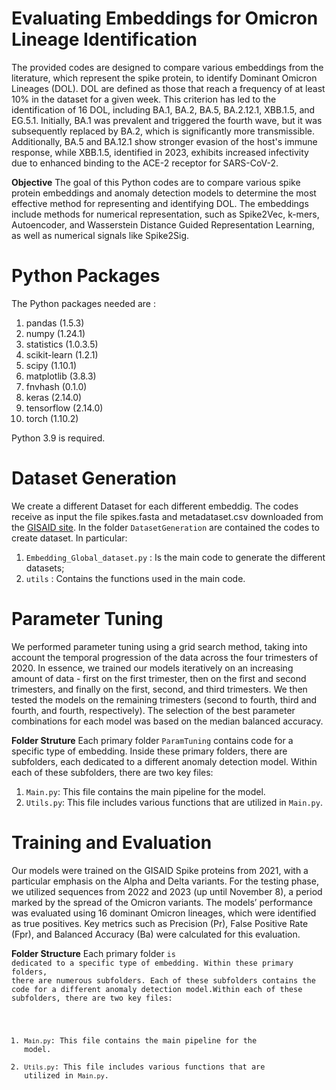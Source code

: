 # Evaluating Embeddings for Omicron Lineage Identification
The provided codes are designed to compare various embeddings from the literature, which represent the spike protein, to identify Dominant Omicron Lineages (DOL). DOL are defined as those that reach a frequency of at least 10% in the dataset for a given week. This criterion has led to the identification of 16 DOL, including BA.1, BA.2, BA.5, BA.2.12.1, XBB.1.5, and EG.5.1. Initially, BA.1 was prevalent and triggered the fourth wave, but it was subsequently replaced by BA.2, which is significantly more transmissible. Additionally, BA.5 and BA.12.1 show stronger evasion of the host's immune response, while XBB.1.5, identified in 2023, exhibits increased infectivity due to enhanced binding to the ACE-2 receptor for SARS-CoV-2.

**Objective**
The goal of this Python codes are to compare various spike protein embeddings and anomaly detection models to determine the most effective method for representing and identifying DOL. The embeddings include methods for numerical representation, such as Spike2Vec, k-mers, Autoencoder, and Wasserstein Distance Guided Representation Learning, as well as numerical signals like Spike2Sig.

# Python Packages
The Python packages needed are : 
1. pandas (1.5.3)
2. numpy (1.24.1)
3. statistics (1.0.3.5)
4. scikit-learn (1.2.1)
5. scipy (1.10.1)
6. matplotlib (3.8.3)
7. fnvhash (0.1.0)
8. keras (2.14.0)
9. tensorflow (2.14.0)
10. torch (1.10.2)


Python 3.9 is required.

# Dataset Generation
We create a different Dataset for each different embeddig. The codes receive as input the file spikes.fasta and metadataset.csv downloaded from the [GISAID site](https://gisaid.org). In the folder <code>DatasetGeneration</code> are contained the codes to create dataset. In particular:
1. <code>Embedding_Global_dataset.py</code> : Is the main code to generate the different datasets;
2. <code>utils</code> : Contains the functions used in the main code.

# Parameter Tuning 
We performed parameter tuning using a grid search method, taking into account the temporal progression of the data across the four trimesters of 2020. In essence, we trained our models iteratively on an increasing amount of data - first on the first trimester, then on the first and second trimesters, and finally on the first, second, and third trimesters. We then tested the models on the remaining trimesters (second to fourth, third and fourth, and fourth, respectively). The selection of the best parameter combinations for each model was based on the median balanced accuracy.

**Folder Struture**
Each primary folder <code>ParamTuning</code> contains code for a specific type of embedding. Inside these primary folders, there are subfolders, each dedicated to a different anomaly detection model. Within each of these subfolders, there are two key files:

1. <code>Main.py</code>: This file contains the main pipeline for the model.
2. <code>Utils.py</code>: This file includes various functions that are utilized in <code>Main.py</code>.

# Training and Evaluation
Our models were trained on the GISAID Spike proteins from 2021, with a particular emphasis on the Alpha and Delta variants. For the testing phase, we utilized sequences from 2022 and 2023 (up until November 8), a period marked by the spread of the Omicron variants. The models’ performance was evaluated using 16 dominant Omicron lineages, which were identified as true positives. Key metrics such as Precision (Pr), False Positive Rate (Fpr), and Balanced Accuracy (Ba) were calculated for this evaluation.

**Folder Structure**
Each primary folder <code>is dedicated to a specific type of embedding. Within these primary folders, there are numerous subfolders. Each of these subfolders contains the code for a different anomaly detection model.Within each of these subfolders, there are two key files:

1. <code>Main.py</code>: This file contains the main pipeline for the model.
2. <code>Utils.py</code>: This file includes various functions that are utilized in <code>Main.py</code>.






